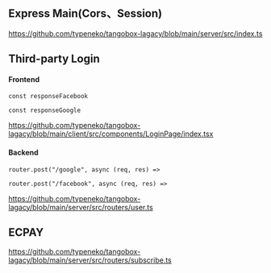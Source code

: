 ## Express Main(Cors、Session)
https://github.com/typeneko/tangobox-lagacy/blob/main/server/src/index.ts

## Third-party Login
#### Frontend
```
const responseFacebook

const responseGoogle
```
https://github.com/typeneko/tangobox-lagacy/blob/main/client/src/components/LoginPage/index.tsx
#### Backend
```
router.post("/google", async (req, res) => 

router.post("/facebook", async (req, res) =>
```
https://github.com/typeneko/tangobox-lagacy/blob/main/server/src/routers/user.ts

## ECPAY
https://github.com/typeneko/tangobox-lagacy/blob/main/server/src/routers/subscribe.ts
